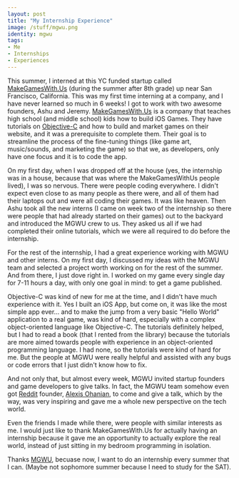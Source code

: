 ```yaml
---
layout: post
title: "My Internship Experience"
image: /stuff/mgwu.png
identity: mgwu
tags:
- Me
- Internships
- Experiences
---
```


This summer, I interned at this YC funded startup called [MakeGamesWith.Us](https://www.makegameswith.us/ "MGWU") (during the summer after 8th grade) up near San Francisco, California. This was my first time interning at a company, and I have never learned so much in 6 weeks! I got to work with two awesome founders, Ashu and Jeremy. [MakeGamesWith.Us](https://www.makegameswith.us/) is a company that teaches high school (and middle school) kids how to build iOS Games. They have tutorials on [Objective-C](http://en.wikipedia.org/wiki/Objective-C) and how to build and market games on their website, and it was a prerequisite to complete them. Their goal is to streamline the process of the fine-tuning things (like game art, music/sounds, and marketing the game) so that we, as developers, only have one focus and it is to code the app.

On my first day, when I was dropped off at the house (yes, the internship was in a house, because that was where the MakeGamesWithUs people lived), I was so nervous. There were people coding everywhere. I didn't expect even close to as many people as there were, and all of them had their laptops out and were all coding their games. It was like heaven. Then Ashu took all the new interns (I came on week two of the internship so there were people that had already started on their games) out to the backyard and introduced the MGWU crew to us. They asked us all if we had completed their online tutorials, which we were all required to do before the internship.

For the rest of the internship, I had a great experience working with MGWU and other interns. On my first day, I discussed my ideas with the MGWU team and selected a project worth working on for the rest of the summer. And from there, I just dove right in. I worked on my game every single day for 7-11 hours a day, with only one goal in mind: to get a game published.

Objective-C was kind of new for me at the time, and I didn't have much experience with it. Yes I built an iOS App, but come on, it was like the most simple app ever... and to make the jump from a very basic "Hello World" application to a real game, was kind of hard, especially with a complex object-oriented language like Objective-C. The tutorials definitely helped, but I had to read a book (that I rented from the library) because the tutorials are more aimed towards people with experience in an object-oriented programming language. I had none, so the tutorials were kind of hard for me. But the people at MGWU were really helpful and assisted with any bugs or code errors that I just didn't know how to fix.

And not only that, but almost every week, MGWU invited startup founders and game developers to give talks. In fact, the MGWU team somehow even got [Reddit](http://www.reddit.com/) founder, [Alexis Ohanian](http://en.wikipedia.org/wiki/Alexis_Ohanian), to come and give a talk, which by the way, was very inspiring and gave me a whole new perspective on the tech world.

Even the friends I made while there, were people with similar interests as me. I would just like to thank MakeGamesWith.Us for actually having an internship because it gave me an opportunity to actually explore the real world, instead of just sitting in my bedroom programming in isolation.

Thanks [MGWU](https://www.makegameswith.us/ "MakeGamesWith.Us"), becuase now, I want to do an internship every summer that I can. (Maybe not sophomore summer because I need to study for the SAT).